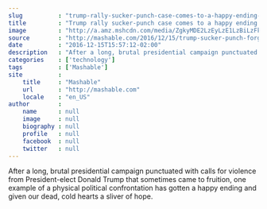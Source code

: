 ```yaml
---
slug          : "trump-rally-sucker-punch-case-comes-to-a-happy-ending-of-forgiveness"
title         : "Trump rally sucker-punch case comes to a happy ending of forgiveness"
image         : "http://a.amz.mshcdn.com/media/ZgkyMDE2LzEyLzE1LzBiLzFkNjc4YmIxYWY1MDQ5ZWQ5MDJiMGQ3ZGUzMmNiOGY5LjdiZWExLnBuZwpwCXRodW1iCTEyMDB4NjMwCmUJanBn/b14dc777/bbb/1d678bb1-af50-49ed-902b-0d7de32cb8f9.jpg"
source        : "http://mashable.com/2016/12/15/trump-sucker-punch-forgiveness/"
date          : "2016-12-15T15:57:12-02:00"
description   : "After a long, brutal presidential campaign punctuated with calls for violence from President-elect Donald Trump that sometimes came to fruition, one example of a physical political confrontation has gotten a happy ending and given our dead, cold hearts a sliver of hope."
categories    : ['technology']
tags          : ['Mashable']
site          :
    title     : "Mashable"
    url       : "http://mashable.com"
    locale    : "en_US"
author        :
    name      : null
    image     : null
    biography : null
    profile   : null
    facebook  : null
    twitter   : null
---
```


After a long, brutal presidential campaign punctuated with calls for violence from President-elect Donald Trump that sometimes came to fruition, one example of a physical political confrontation has gotten a happy ending and given our dead, cold hearts a sliver of hope.
